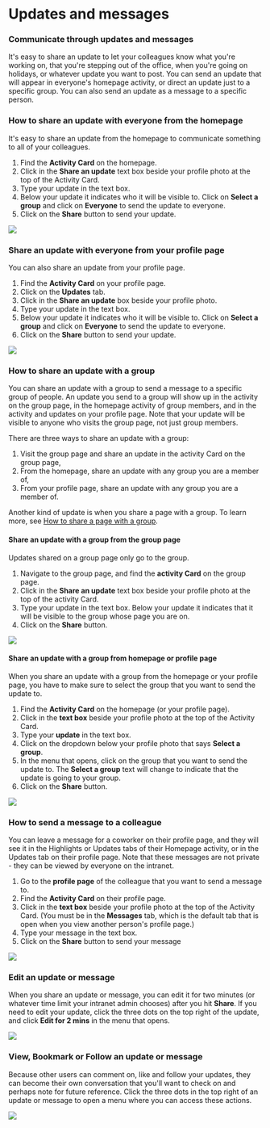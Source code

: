 # Updates and messages



### Communicate through updates and messages

It's easy to share an update to let your colleagues know what you're working on, that you're stepping out of the office, when you're going on holidays, or whatever update you want to post. You can send an update that will appear in everyone's homepage activity, or direct an update just to a specific group. You can also send an update as a message to a specific person.

### How to share an update with everyone from the homepage

It's easy to share an update from the homepage to communicate something to all of your colleagues.

1. Find the **Activity Card** on the homepage.
2. Click in the **Share an update** text box beside your profile photo at the top of the Activity Card.
3. Type your update in the text box.
4. Below your update it indicates who it will be visible to. Click on **Select a group** and click on **Everyone** to send the update to everyone.
5. Click on the **Share** button to send your update. 

![](../../.gitbook/assets/1%20%2898%29.jpg)



### Share an update with everyone from your profile page

You can also share an update from your profile page.

1. Find the **Activity Card** on your profile page.
2. Click on the **Updates** tab.
3. Click in the **Share an update** box beside your profile photo.
4. Type your update in the text box.
5. Below your update it indicates who it will be visible to. Click on **Select a group** and click on **Everyone** to send the update to everyone.
6. Click on the **Share** button to send your update. 

![](../../.gitbook/assets/2%20%2861%29.jpg)



### How to share an update with a group

You can share an update with a group to send a message to a specific group of people. An update you send to a group will show up in the activity on the group page, in the homepage activity of group members, and in the activity and updates on your profile page. Note that your update will be visible to anyone who visits the group page, not just group members.  
  
There are three ways to share an update with a group:

1. Visit the group page and share an update in the activity Card on the group page,
2. From the homepage, share an update with any group you are a member of,
3. From your profile page, share an update with any group you are a member of.

Another kind of update is when you share a page with a group. To learn more, see [How to share a page with a group](../edit-page-contents/share-pages-to-a-group.md).

#### Share an update with a group from the group page

Updates shared on a group page only go to the group.

1. Navigate to the group page, and find the **activity Card** on the group page.
2. Click in the **Share an update** text box beside your profile photo at the top of the activity Card.
3. Type your update in the text box. Below your update it indicates that it will be visible to the group whose page you are on.
4. Click on the **Share** button.

![](../../.gitbook/assets/3%20%2812%29.jpg)



#### Share an update with a group from homepage or profile page

When you share an update with a group from the homepage or your profile page, you have to make sure to select the group that you want to send the update to.

1. Find the **Activity Card** on the homepage \(or your profile page\).
2. Click in the **text box** beside your profile photo at the top of the Activity Card.
3. Type your **update** in the text box.
4. Click on the dropdown below your profile photo that says **Select a group**.
5. In the menu that opens, click on the group that you want to send the update to. The **Select a group** text will change to indicate that the update is going to your group.
6. Click on the **Share** button.

![](../../.gitbook/assets/4%20%286%29.jpg)



### How to send a message to a colleague

You can leave a message for a coworker on their profile page, and they will see it in the Highlights or Updates tabs of their Homepage activity, or in the Updates tab on their profile page. Note that these messages are not private - they can be viewed by everyone on the intranet.

1. Go to the **profile page** of the colleague that you want to send a message to.
2. Find the **Activity Card** on their profile page.
3. Click in the **text box** beside your profile photo at the top of the Activity Card. \(You must be in the **Messages** tab, which is the default tab that is open when you view another person's profile page.\)
4. Type your message in the text box.
5. Click on the **Share** button to send your message

![](../../.gitbook/assets/5%20%2814%29.jpg)

### Edit an update or message

When you share an update or message, you can edit it for two minutes \(or whatever time limit your intranet admin chooses\) after you hit **Share**. If you need to edit your update, click the three dots on the top right of the update, and click **Edit for 2 mins** in the menu that opens.

![](../../.gitbook/assets/6%20%2811%29.jpg)

### View, Bookmark or Follow an update or message

Because other users can comment on, like and follow your updates, they can become their own conversation that you'll want to check on and perhaps note for future reference. Click the three dots in the top right of an update or message to open a menu where you can access these actions.

![](../../.gitbook/assets/7%20%287%29.jpg)

